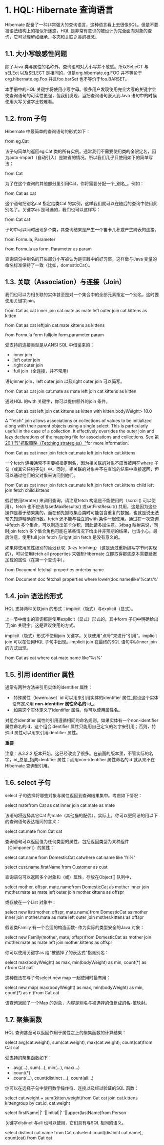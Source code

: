 # 1. HQL: Hibernate 查询语言

Hibernate 配备了一种非常强大的查询语言，这种语言看上去很像SQL。但是不要被语法结构上的相似所迷惑，HQL 是非常有意识的被设计为完全面向对象的查询，它可以理解如继承、多态和关联之类的概念。

## 1.1. 大小写敏感性问题

除了Java 类与属性的名称外，查询语句对大小写并不敏感。所以SeLeCT 与sELEct 以及SELECT 是相同的，但是org.hibernate.eg.FOO 并不等价于org.hibernate.eg.Foo 并且foo.barSet 也不等价于foo.BARSET。

本手册中的HQL 关键字将使用小写字母。很多用户发现使用完全大写的关键字会使查询语句的可读性更强，但我们发现，当把查询语句嵌入到Java 语句中的时候使用大写关键字比较难看。

## 1.2. from 子句

Hibernate 中最简单的查询语句的形式如下：

from eg.Cat

该子句简单的返回eg.Cat 类的所有实例。通常我们不需要使用类的全限定名，因为auto-import（自动引入）是缺省的情况。所以我们几乎只使用如下的简单写法：

from Cat

为了在这个查询的其他部分里引用Cat，你将需要分配一个_别名_。例如：

from Cat as cat

这个语句把别名cat 指定给类Cat 的实例，这样我们就可以在随后的查询中使用此别名了。关键字as 是可选的，我们也可以这样写：

from Cat cat

子句中可以同时出现多个类，其查询结果是产生一个笛卡儿积或产生跨表的连接。

from Formula, Parameter

from Formula as form, Parameter as param

查询语句中别名的开头部分小写被认为是实践中的好习惯，这样做与Java 变量的命名标准保持了一致（比如，domesticCat）。

## 1.3. 关联（Association）与连接（Join）

我们也可以为相关联的实体甚至是对一个集合中的全部元素指定一个别名，这时要使用关键字join。

from Cat as cat    inner join cat.mate as mate    left outer join cat.kittens as kitten

from Cat as cat leftjoin cat.mate.kittens as kittens

from Formula form fulljoin form.parameter param

受支持的连接类型是从ANSI SQL 中借鉴来的：

- .inner join
- .left outer join
- .right outer join
- .full join（全连接，并不常用）

语句inner join，left outer join 以及right outer join 可以简写。

from Cat as cat    join cat.mate as mate    left join cat.kittens as kitten

通过HQL 的with 关键字，你可以提供额外的join 条件。

from Cat as cat    left join cat.kittens as kitten        with kitten.bodyWeight\> 10.0

A "fetch" join allows associations or collections of values to be initialized along with their parent objects using a single select. This is particularly useful in the case of a collection. It effectively overrides the outer join and lazy declarations of the mapping file for associations and collections. See [第](https://docs.jboss.org/hibernate/orm/3.5/reference/zh-CN/html/performance.html#performance-fetching)[20.1 节](https://docs.jboss.org/hibernate/orm/3.5/reference/zh-CN/html/performance.html#performance-fetching)["](https://docs.jboss.org/hibernate/orm/3.5/reference/zh-CN/html/performance.html#performance-fetching)[抓取策略（Fetching strategies）](https://docs.jboss.org/hibernate/orm/3.5/reference/zh-CN/html/performance.html#performance-fetching)["](https://docs.jboss.org/hibernate/orm/3.5/reference/zh-CN/html/performance.html#performance-fetching)for more information.

from Cat as cat    inner join fetch cat.mate    left join fetch cat.kittens

一个fetch 连接通常不需要被指定别名，因为相关联的对象不应当被用在where 子句（或其它任何子句）中。同时，相关联的对象并不在查询的结果中直接返回，但可以通过他们的父对象来访问到他们。

from Cat as cat    inner join fetch cat.mate    left join fetch cat.kittens child    left join fetch child.kittens

假若使用iterate() 来调用查询，请注意fetch 构造是不能使用的（scroll() 可以使用）。fetch 也不应该与setMaxResults() 或setFirstResult() 共用，这是因为这些操作是基于结果集的，而在预先抓取集合类时可能包含重复的数据，也就是说无法预先知道精确的行数。fetch 还不能与独立的with 条件一起使用。通过在一次查询中fetch 多个集合，可以制造出笛卡尔积，因此请多加注意。对bag 映射来说，同时join fetch 多个集合角色可能在某些情况下给出并非预期的结果，也请小心。最后注意，使用full join fetch 与right join fetch 是没有意义的。

如果你使用属性级别的延迟获取（lazy fetching）（这是通过重新编写字节码实现的），可以使用fetch all properties 来强制Hibernate 立即取得那些原本需要延迟加载的属性（在第一个查询中）。

from Document fetchall properties orderby name

from Document doc fetchall properties where lower(doc.name)like'%cats%'

## 1.4. join 语法的形式

HQL 支持两种关联join 的形式：implicit（隐式）与explicit（显式）。

上一节中给出的查询都是使用explicit（显式）形式的，其中form 子句中明确给出了join 关键字。这是建议使用的方式。

implicit（隐式）形式不使用join 关键字。关联使用"点号"来进行"引用"。implicit join 可以在任何HQL 子句中出现。implicit join 在最终的SQL 语句中以inner join 的方式出现。

from Cat as cat where cat.mate.name like'%s%'

## 1.5. 引用 identifier 属性

通常有两种方法来引用实体的identifier 属性：

- .特殊属性（lowercase）id 可以用来引用实体的identifier 属性_假设这个实体没有定义用 __non-identifier 属性命名的__ id_。
- .如果这个实体定义了identifier 属性，你可以使用属性名。

对组合identifier 属性的引用遵循相同的命名规则。如果实体有一个non-identifier 属性命名的id，这个组合identifier 属性只能用自己定义的名字来引用；否则，特殊id 属性可以用来引用identifier 属性。

**重要**

注意：从3.2.2 版本开始，这已经改变了很多。在前面的版本里，不管实际的名字，id_总是_指向identifier 属性；而用non-identifier 属性命名的id 就从来不在Hibernate 查询里引用。

## 1.6. select 子句

select 子句选择将哪些对象与属性返回到查询结果集中。考虑如下情况：

select matefrom Cat as cat    inner join cat.mate as mate

该语句将选择其它Cat 的mate（其他猫的配偶）。实际上，你可以更简洁的用以下的查询语句表达相同的含义：

select cat.mate from Cat cat

查询语句可以返回值为任何类型的属性，包括返回类型为某种组件（Component）的属性：

select cat.name from DomesticCat catwhere cat.name like 'fri%'

select cust.name.firstName from Customer as cust

查询语句可以返回多个对象和（或）属性，存放在Object[\] 队列中，

select mother, offspr, mate.namefrom DomesticCat as mother    inner join mother.mate as mate    left outer join mother.kittens as offspr

或存放在一个List 对象中：

select new list(mother, offspr, mate.name)from DomesticCat as mother    inner join mother.mate as mate    left outer join mother.kittens as offspr

假设类Family 有一个合适的构造函数- 作为实际的类型安全的Java 对象：

select new Family(mother, mate, offspr)from DomesticCat as mother    join mother.mate as mate    left join mother.kittens as offspr

你可以使用关键字as 给"被选择了的表达式"指派别名：

select max(bodyWeight) as max, min(bodyWeight) as min, count(\*) as nfrom Cat cat

这种做法在与子句select new map 一起使用时最有用：

select new map( max(bodyWeight) as max, min(bodyWeight) as min, count(\*) as n )from Cat cat

该查询返回了一个Map 的对象，内容是别名与被选择的值组成的名-值映射。

## 1.7. 聚集函数

HQL 查询甚至可以返回作用于属性之上的聚集函数的计算结果：

select avg(cat.weight), sum(cat.weight), max(cat.weight), count(cat)from Cat cat

受支持的聚集函数如下：

- .avg(...), sum(...), min(...), max(...)
- .count(\*)
- .count(...), count(distinct ...), count(all...)

你可以在选择子句中使用数学操作符、连接以及经过验证的SQL 函数：

select cat.weight + sum(kitten.weight)from Cat cat    join cat.kittens kittengroup by cat.id, cat.weight

select firstName||' '||initial||' '||upper(lastName)from Person

关键字distinct 与all 也可以使用，它们具有与SQL 相同的语义。

select distinct cat.name from Cat catselect count(distinct cat.name), count(cat) from Cat cat


